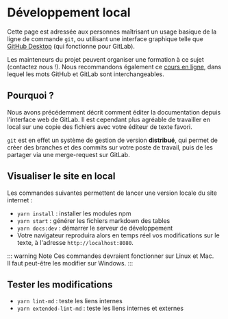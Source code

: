 # Développement local
<!-- SPDX-License-Identifier: MPL-2.0 -->

Cette page est adressée aux personnes maîtrisant un usage basique de la ligne de commande `git`, 
ou utilisant une interface graphique telle que [GitHub Desktop](https://desktop.github.com/) (qui fonctionne pour GitLab).

Les mainteneurs du projet peuvent organiser une formation à ce sujet (contactez nous !). 
Nous recommandons également ce [cours en ligne](https://openclassrooms.com/fr/courses/2342361-gerez-votre-code-avec-git-et-github), 
dans lequel les mots GitHub et GitLab sont interchangeables.   

## Pourquoi ?

Nous avons précédemment décrit comment éditer la documentation depuis l'interface web de GitLab.
Il est cependant plus agréable de travailler en local sur une copie des fichiers avec votre éditeur de texte favori.

`git` est en effet un système de gestion de version **distribué**, 
qui permet de créer des branches et des commits sur votre poste de travail, 
puis de les partager via une merge-request sur GitLab. 

## Visualiser le site en local

Les commandes suivantes permettent de lancer une version locale du site internet :

- `yarn install` : installer les modules npm 
- `yarn start` : générer les fichiers markdown des tables
- `yarn docs:dev` : démarrer le serveur de développement 
- Votre navigateur reproduira alors en temps réel vos modifications sur le texte, 
à l'adresse `http://localhost:8080`.

::: warning Note
Ces commandes devraient fonctionner sur Linux et Mac.  
Il faut peut-être les modifier sur Windows.
:::

## Tester les modifications

- `yarn lint-md` : teste les liens internes
- `yarn extended-lint-md` : teste les liens internes et externes